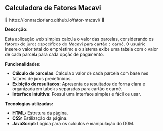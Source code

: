 ## Calculadora de Fatores Macavi

:link: https://jonnascipriano.github.io/fator-macavi/ :link:

**Descrição:**

Esta aplicação web simples calcula o valor das parcelas, considerando os fatores de juros específicos do Macavi para cartão e carnê. O usuário insere o valor total do empréstimo e o sistema exibe uma tabela com o valor de cada parcela para cada opção de pagamento.

**Funcionalidades:**

* **Cálculo de parcelas:** Calcula o valor de cada parcela com base nos fatores de juros predefinidos.
* **Exibição de resultados:** Apresenta os resultados de forma clara e organizada em tabelas separadas para cartão e carnê.
* **Interface intuitiva:** Possui uma interface simples e fácil de usar.

**Tecnologias utilizadas:**

* **HTML:** Estrutura da página.
* **CSS:** Estilização da página.
* **JavaScript:** Lógica para os cálculos e manipulação do DOM.
